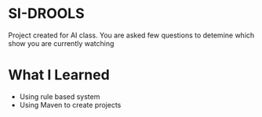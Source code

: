 # SI-DROOLS
Project created for AI class. You are asked few questions to detemine which show you are currently watching

# What I Learned
* Using rule based system
* Using Maven to create projects
